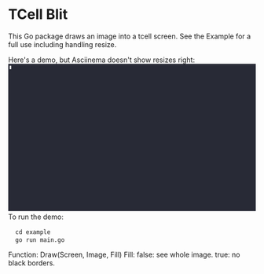 # TCell Blit 


This Go package draws an image into a tcell screen. 
See the Example for a full use including handling resize. 

Here's a demo, but Asciinema doesn't show resizes right:
![Demo](show.gif)
To run the demo:
```
  cd example
  go run main.go
```

Function: Draw(Screen, Image, Fill)
   Fill: false: see whole image. true: no black borders. 